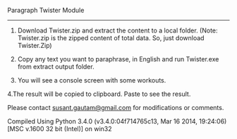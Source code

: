 Paragraph Twister Module
__________________________

1. Download Twister.zip and extract the content to a local folder.
	(Note: Twister.zip is the zipped content of total data. So, just download Twister.Zip)
	
2. Copy any text you want to paraphrase, in English and run Twister.exe from extract output folder. 

3. You will see a console screen with some workouts.

4.The result will be copied to clipboard. Paste to see the result.

Please contact susant.gautam@gmail.com for modifications or comments.

Compiled Using Python 3.4.0 (v3.4.0:04f714765c13, Mar 16 2014, 19:24:06) [MSC v.1600 32 bit (Intel)] on win32

